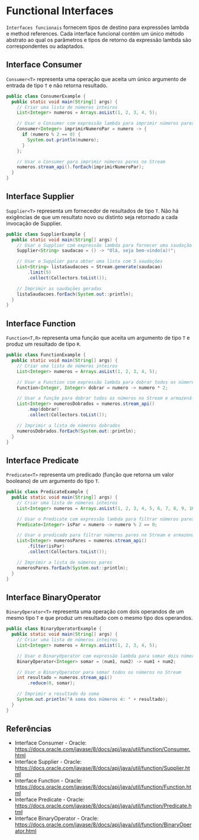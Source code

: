 # Functional Interfaces
`Interfaces funcionais` fornecem tipos de destino para expressões lambda e method references. Cada interface funcional contém um único método abstrato ao qual os parâmetros e tipos de retorno da expressão lambda são correspondentes ou adaptados.

## Interface Consumer
`Consumer<T>` representa uma operação que aceita um único argumento de entrada de tipo `T` e não retorna resultado.

```java
public class ConsumerExample {
  public static void main(String[] args) {
    // Criar uma lista de números inteiros
    List<Integer> numeros = Arrays.asList(1, 2, 3, 4, 5);

    // Usar o Consumer com expressão lambda para imprimir números pares
    Consumer<Integer> imprimirNumeroPar = numero -> {
      if (numero % 2 == 0) {
        System.out.println(numero);
      }
    };

    // Usar o Consumer para imprimir números pares no Stream
    numeros.stream_api().forEach(imprimirNumeroPar);
  }
}
```

## Interface Supplier
`Supplier<T>` representa um fornecedor de resultados de tipo `T`. Não há exigências de que um resultato novo ou distinto seja retornado a cada invocação de Supplier.

```java
public class SupplierExample {
  public static void main(String[] args) {
    // Usar o Supplier com expressão lambda para fornecer uma saudação personalizada
    Supplier<String> saudacao = () -> "Olá, seja bem-vindo(a)!";

    // Usar o Supplier para obter uma lista com 5 saudações
    List<String> listaSaudacoes = Stream.generate(saudacao)
        .limit(5)
        .collect(Collectors.toList());

    // Imprimir as saudações geradas
    listaSaudacoes.forEach(System.out::println);
  }
}
```

## Interface Function
`Function<T,R>` representa uma função que aceita um argumento de tipo `T` e produz um resultado de tipo `R`.

```java
public class FunctionExample {
  public static void main(String[] args) {
    // Criar uma lista de números inteiros
    List<Integer> numeros = Arrays.asList(1, 2, 3, 4, 5);

    // Usar a Function com expressão lambda para dobrar todos os números
    Function<Integer, Integer> dobrar = numero -> numero * 2;

    // Usar a função para dobrar todos os números no Stream e armazená-los em outra lista
    List<Integer> numerosDobrados = numeros.stream_api()
        .map(dobrar)
        .collect(Collectors.toList());

    // Imprimir a lista de números dobrados
    numerosDobrados.forEach(System.out::println);
  }
}
```

## Interface Predicate
`Predicate<T>` representa um predicado (função que retorna um valor booleano) de um argumento do tipo `T`.

```java
public class PredicateExample {
  public static void main(String[] args) {
    // Criar uma lista de números inteiros
    List<Integer> numeros = Arrays.asList(1, 2, 3, 4, 5, 6, 7, 8, 9, 10);

    // Usar o Predicate com expressão lambda para filtrar números pares
    Predicate<Integer> isPar = numero -> numero % 2 == 0;

    // Usar o predicado para filtrar números pares no Stream e armazená-los em outra lista
    List<Integer> numerosPares = numeros.stream_api()
        .filter(isPar)
        .collect(Collectors.toList());

    // Imprimir a lista de números pares
    numerosPares.forEach(System.out::println);
  }
}
```

## Interface BinaryOperator
`BinaryOperator<T>` representa uma operação com dois operandos de um mesmo tipo `T` e que produz um resultado com o mesmo tipo dos operandos.

```java
public class BinaryOperatorExample {
  public static void main(String[] args) {
    // Criar uma lista de números inteiros
    List<Integer> numeros = Arrays.asList(1, 2, 3, 4, 5);

    // Usar o BinaryOperator com expressão lambda para somar dois números inteiros
    BinaryOperator<Integer> somar = (num1, num2) -> num1 + num2;

    // Usar o BinaryOperator para somar todos os números no Stream
    int resultado = numeros.stream_api()
        .reduce(0, somar);

    // Imprimir o resultado da soma
    System.out.println("A soma dos números é: " + resultado);
  }
}
```

## Referências
- Interface Consumer - Oracle: https://docs.oracle.com/javase/8/docs/api/java/util/function/Consumer.html
- Interface Supplier - Oracle: https://docs.oracle.com/javase/8/docs/api/java/util/function/Supplier.html
- Interface Function - Oracle: https://docs.oracle.com/javase/8/docs/api/java/util/function/Function.html
- Interface Predicate - Oracle: https://docs.oracle.com/javase/8/docs/api/java/util/function/Predicate.html
- Interface BinaryOperator - Oracle: https://docs.oracle.com/javase/8/docs/api/java/util/function/BinaryOperator.html